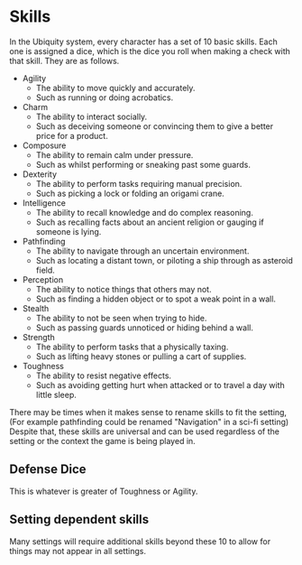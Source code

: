 # Skills

In the Ubiquity system, every character has a set of 10 basic skills. Each one is assigned a dice, which is the dice you roll when making a check with that skill. They are as follows.

- Agility
  - The ability to move quickly and accurately.
  - Such as running or doing acrobatics.
- Charm
  - The ability to interact socially.
  - Such as deceiving someone or convincing them to give a better price for a product.
- Composure
  - The ability to remain calm under pressure.
  - Such as whilst performing or sneaking past some guards.
- Dexterity
  - The ability to perform tasks requiring manual precision.
  - Such as picking a lock or folding an origami crane.
- Intelligence
  - The ability to recall knowledge and do complex reasoning.
  - Such as recalling facts about an ancient religion or gauging if someone is lying.
- Pathfinding
  - The ability to navigate through an uncertain environment.
  - Such as locating a distant town, or piloting a ship through as asteroid field.
- Perception
  - The ability to notice things that others may not.
  - Such as finding a hidden object or to spot a weak point in a wall.
- Stealth
  - The ability to not be seen when trying to hide.
  - Such as passing guards unnoticed or hiding behind a wall.
- Strength
  - The ability to perform tasks that a physically taxing.
  - Such as lifting heavy stones or pulling a cart of supplies.
- Toughness
  - The ability to resist negative effects.
  - Such as avoiding getting hurt when attacked or to travel a day with little sleep.

There may be times when it makes sense to rename skills to fit the setting, (For example pathfinding could be renamed "Navigation" in a sci-fi setting) Despite that, these skills are universal and can be used regardless of the setting or the context the game is being played in.

## Defense Dice

This is whatever is greater of Toughness or Agility.

## Setting dependent skills

Many settings will require additional skills beyond these 10 to allow for things may not appear in all settings.
